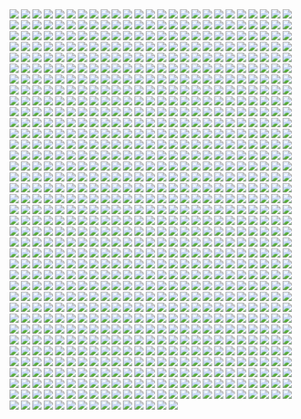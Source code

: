 <img src='./Picture-Directory/blake-henriksen-rashaction.jpg'>
<img src='./Picture-Directory/3ed4uVlQk7OuRbY1hWOHsrWGHVYujDGOOX00PhkAGhk.jpg'>
<img src='./Picture-Directory/battle_over_d_qar_by_agnidevi_dcxf7qe-pre.jpg'>
<img src='./Picture-Directory/59 - 4ESbWh4.jpg'>
<img src='./Picture-Directory/jason-roll-12189057-10206417245364591-5116209124765445727-n.jpg'>
<img src='./Picture-Directory/40 - WCSxRjx.jpg'>
<img src='./Picture-Directory/46 - GAhrYBi.jpg'>
<img src='./Picture-Directory/12 - dyFjAeV.jpg'>
<img src='./Picture-Directory/fiona-hsieh-chewie-cover-smaller.jpg'>
<img src='./Picture-Directory/darth_maul_by_neilmcclements-d66fma6.jpg'>
<img src='./Picture-Directory/ax2hrsmw22c31.jpg'>
<img src='./Picture-Directory/pablo-dominguez-thejob-1-wb.jpg'>
<img src='./Picture-Directory/pavel-goloviy-danji-alliance.jpg'>
<img src='./Picture-Directory/R3IEC36.jpg'>
<img src='./Picture-Directory/starwars_by_leinilyu.jpg'>
<img src='./Picture-Directory/5Z84DKN.jpg'>
<img src='./Picture-Directory/04 - DEPvTPZ.jpg'>
<img src='./Picture-Directory/dark_rey_by_takeda11-daw49p2.jpg'>
<img src='./Picture-Directory/vlINW4Z.jpg'>
<img src='./Picture-Directory/klaus-wittmann-vad2.jpg'>
<img src='./Picture-Directory/trust_by_ellaine_d9pms4c-pre.jpg'>
<img src='./Picture-Directory/si6b0mmtn4611.jpg'>
<img src='./Picture-Directory/DBvzBtd.jpg'>
<img src='./Picture-Directory/14 - MqGwl19.jpg'>
<img src='./Picture-Directory/18580972_168586533673392_5364136740766351360_n.jpg'>
<img src='./Picture-Directory/26 - rtQB4zT.jpg'>
<img src='./Picture-Directory/mark-brooks-vaderdown3cover.jpg'>
<img src='./Picture-Directory/49 - R6O6LNV.jpg'>
<img src='./Picture-Directory/paul-butcher-imperial-guard-rotj.jpg'>
<img src='./Picture-Directory/dimitrije-miljus-sithversion2v2v223v2v31v2-almost-done1-almost-aaaaand-just-a-little-more-done1.jpg'>
<img src='./Picture-Directory/2m9lwkedb5j21.jpg'>
<img src='./Picture-Directory/65 - QDhAsQq.jpg'>
<img src='./Picture-Directory/k_2so_by_axel13_gallery-darkvi5.jpg'>
<img src='./Picture-Directory/README.jpg'>
<img src='./Picture-Directory/darren-tan-the-sith-the-chiss-da.jpg'>
<img src='./Picture-Directory/bruno-wall-endor2.jpg'>
<img src='./Picture-Directory/13 - XqmV1MJ.jpg'>
<img src='./Picture-Directory/NFyAsx6.jpg'>
<img src='./Picture-Directory/gvqjtcV.jpg'>
<img src='./Picture-Directory/71 - kSwUqMu.jpg'>
<img src='./Picture-Directory/12na22u3n59y.jpg'>
<img src='./Picture-Directory/csF5E0R.jpg'>
<img src='./Picture-Directory/Wpi1OfW.png'>
<img src='./Picture-Directory/41 - MpGk6wz.jpg'>
<img src='./Picture-Directory/clinton-felker-msff-giveaway-dj-c-felker-24x14-copy.jpg'>
<img src='./Picture-Directory/oliver-wetter-1920x1200px-watermarked-web-abandoned-millenium-falcon-at-sierra-nevada.jpg'>
<img src='./Picture-Directory/k2rxqdmap3sx.jpg'>
<img src='./Picture-Directory/caanan-white-revan-piece.jpg'>
<img src='./Picture-Directory/tumblr_o0e99rkVKC1rbpsu3o1_1280.jpg'>
<img src='./Picture-Directory/17932001_135854803619403_5457363421152411648_n.jpg'>
<img src='./Picture-Directory/xuxvlqhfhk711.jpg'>
<img src='./Picture-Directory/56 - 1WjgBCo.jpg'>
<img src='./Picture-Directory/tusken_raider_by_alexart911_d9bn0k1-pre.jpg'>
<img src='./Picture-Directory/azure_flight_closing_in__by_shoguneagle-dce4iq3.jpg'>
<img src='./Picture-Directory/star_wars_pulp__pt_5__princess_and_the_scoundrel_by_tbone310-d68jbay.jpg'>
<img src='./Picture-Directory/73 - I36rrfr.jpg'>
<img src='./Picture-Directory/nlobhebe0z7y.jpg'>
<img src='./Picture-Directory/training_day_by_ornicar.jpg'>
<img src='./Picture-Directory/ixn9b7sk1z7y.jpg'>
<img src='./Picture-Directory/40 - 3SqwU9H.jpg'>
<img src='./Picture-Directory/1 - The Phantom Menace.jpg'>
<img src='./Picture-Directory/bounty_hunters___boba_fett_by_jacobtwitchellart-db25b59.jpg'>
<img src='./Picture-Directory/dia_noga_by_devburmak-d6sgmnf.jpg'>
<img src='./Picture-Directory/james-bousema-chrome-trooper.jpg'>
<img src='./Picture-Directory/63 - EVm47Hz.jpg'>
<img src='./Picture-Directory/ie1vyjluh3w11.jpg'>
<img src='./Picture-Directory/ft5gio7bxcd21.jpg'>
<img src='./Picture-Directory/17 - 1iTMzyJ.jpg'>
<img src='./Picture-Directory/alvaro-c-escudero-05.jpg'>
<img src='./Picture-Directory/-rey-s.jpg'>
<img src='./Picture-Directory/darth_maul__ravager__by_soulstryder210-d9tgsk5.jpg'>
<img src='./Picture-Directory/tumblr_oiv5c6i6nl1rc1618o1_500.png'>
<img src='./Picture-Directory/8hzijest1p231.png'>
<img src='./Picture-Directory/eddie-del-rio-hoth-final-03-a.jpg'>
<img src='./Picture-Directory/28 - 9i2xpUo.jpg'>
<img src='./Picture-Directory/james-hayball-galaalbumport.jpg'>
<img src='./Picture-Directory/zaojidk0649y.png'>
<img src='./Picture-Directory/46 - Zimt2pf.jpg'>
<img src='./Picture-Directory/xCB47F0.jpg'>
<img src='./Picture-Directory/dcv6oow-83ac2ea1-7668-4167-8538-3a3fd5fcd3a5.jpg'>
<img src='./Picture-Directory/T6UAZBV-P1RzTwMGaDmDpknlOtZaSPcoGHcpHoRMM3Q.jpg'>
<img src='./Picture-Directory/JediStarfighterPrint.jpg'>
<img src='./Picture-Directory/21 - iMxtvf3.jpg'>
<img src='./Picture-Directory/robin-har-jyn.jpg'>
<img src='./Picture-Directory/star_wars___the_pursuit_by_graphix17-d9w1jqm.png'>
<img src='./Picture-Directory/chfnl11t8k531.jpg'>
<img src='./Picture-Directory/kt7mbl6md5j21.jpg'>
<img src='./Picture-Directory/guillem-h-pongiluppi-guillemhp-darth-maul-rebels.jpg'>
<img src='./Picture-Directory/joshua-viers-theempirebargains-fixed-small.jpg'>
<img src='./Picture-Directory/0hfevpoyl8n21.jpg'>
<img src='./Picture-Directory/aaron-mcbride-13718757-10210038490184974-7859078526110970151-n.jpg'>
<img src='./Picture-Directory/JCn1P556eWVIfTK_tkzS2eJx5EpvhL2zJaaxKPD25XE.jpg'>
<img src='./Picture-Directory/maul_clone_wars_by_rinacane-dc7730g.jpg'>
<img src='./Picture-Directory/YcGUGEM.jpg'>
<img src='./Picture-Directory/saby-menyhei-drtulp-final-8bit-v001.jpg'>
<img src='./Picture-Directory/35 - qb6jXXm.jpg'>
<img src='./Picture-Directory/66 - 1HknqmB.jpg'>
<img src='./Picture-Directory/guillem-h-pongiluppi-guillemhp-theride-6.jpg'>
<img src='./Picture-Directory/35 - jrLalQL.jpg'>
<img src='./Picture-Directory/72 - XgLHPfg.jpg'>
<img src='./Picture-Directory/OKTbETv.jpg'>
<img src='./Picture-Directory/eabgfn04y9nz.jpg'>
<img src='./Picture-Directory/rostyslav-zagornov-tuscanraider.jpg'>
<img src='./Picture-Directory/XwYNtTb.jpg'>
<img src='./Picture-Directory/32 - 84y8hda.jpg'>
<img src='./Picture-Directory/rita-ramirez-pulido-rey-y-bb8-260.jpg'>
<img src='./Picture-Directory/juan-de-la-cruz-dark-rey-4.jpg'>
<img src='./Picture-Directory/pm2Lozd.jpg'>
<img src='./Picture-Directory/esteban-barrientos-ahsoka.jpg'>
<img src='./Picture-Directory/23 - U4U1AbT.jpg'>
<img src='./Picture-Directory/piper-thibodeau-dp1106-s.jpg'>
<img src='./Picture-Directory/claire-hummel-mos-eisley-morning-by-shoomlah-d9k61gm.jpg'>
<img src='./Picture-Directory/55 - bWozweg.jpg'>
<img src='./Picture-Directory/51 - jZyHKRg.jpg'>
<img src='./Picture-Directory/ahsoka_tano_by_borjapindado_ddhjrfp-pre.jpg'>
<img src='./Picture-Directory/black_squadron___star_wars_by_madboni-d9hszjk.jpg'>
<img src='./Picture-Directory/sabine_wren___darksaber_by_darthtemoc-db5lf7j.jpg'>
<img src='./Picture-Directory/arrfp8gk18d31.jpg'>
<img src='./Picture-Directory/brian-matyas-imperial-hangar.jpg'>
<img src='./Picture-Directory/johann-goutard-surfingtroopers.jpg'>
<img src='./Picture-Directory/petri-rahkola-wookie.jpg'>
<img src='./Picture-Directory/32 - XUTBivf.jpg'>
<img src='./Picture-Directory/onder-kilavuz-at-sts.jpg'>
<img src='./Picture-Directory/the_force_awakens_by_cylonka-d9lfomf.jpg'>
<img src='./Picture-Directory/simon-liechti-boba-fett-01-small.jpg'>
<img src='./Picture-Directory/18011718_206436746518752_2333567504145711104_n.jpg'>
<img src='./Picture-Directory/18 - 7HVSQuN.jpg'>
<img src='./Picture-Directory/aurelien-baarsch-hansolo-medium-by-odi-zan-aurelienbaarsch.jpg'>
<img src='./Picture-Directory/afGiCjX.jpg'>
<img src='./Picture-Directory/george-damiani-cam-plano-geral-full.jpg'>
<img src='./Picture-Directory/darren-tan-battle-of-kashyyyk-da.jpg'>
<img src='./Picture-Directory/alexey-mordovets-sketch-4.jpg'>
<img src='./Picture-Directory/e8568033427317.56aa8c6585175.png'>
<img src='./Picture-Directory/a4ycidooel611.jpg'>
<img src='./Picture-Directory/01clabzuocpx.jpg'>
<img src='./Picture-Directory/kh8zqpcc8sxy.jpg'>
<img src='./Picture-Directory/jarreau-wimberly-swc30-13815-forcefocus-jarreauwimberly-revis.jpg'>
<img src='./Picture-Directory/justine-cruz-boba-final-small.jpg'>
<img src='./Picture-Directory/brian-fajardo-1-portrait-of-bossk-finalv2b-kratos.jpg'>
<img src='./Picture-Directory/tizianobaracchi_i_am_a_jedi_1200_by_thaldir-da3u7pc.jpg'>
<img src='./Picture-Directory/10 - rN3KVr7.jpg'>
<img src='./Picture-Directory/2z1vq1ieigly.jpg'>
<img src='./Picture-Directory/darth_vader___speeder_bike_attack_by_rhymesyndicate-d4jcxe7.jpg'>
<img src='./Picture-Directory/13640755_10153675750452452_3879939042306576891_o.jpg'>
<img src='./Picture-Directory/phelan-a-davion-against-all-odds-by-nathanelhanan-db862fj.jpg'>
<img src='./Picture-Directory/30 - TTGIcoM.jpg'>
<img src='./Picture-Directory/14 - VyZJPE8.jpg'>
<img src='./Picture-Directory/07 - NRJgAIo.jpg'>
<img src='./Picture-Directory/marek-madej-crash-final.jpg'>
<img src='./Picture-Directory/jedi_and_jedi_lite_by_hollyoakhill-d9qpafb.jpg'>
<img src='./Picture-Directory/michael-nozinich-untitled-artwork-2.jpg'>
<img src='./Picture-Directory/9ieqqr4teg6z.jpg'>
<img src='./Picture-Directory/ig2nazyt4ity.jpg'>
<img src='./Picture-Directory/luIaRDm.jpg'>
<img src='./Picture-Directory/tumblr_on7ckl0lcw1tqp6oco1_1280.jpg'>
<img src='./Picture-Directory/06 - MmGBqVM.png'>
<img src='./Picture-Directory/jeremy-chong-forestfight-6-logo-show.jpg'>
<img src='./Picture-Directory/darren-tan-ahsoka-da.jpg'>
<img src='./Picture-Directory/56 - JLBsdbi.jpg'>
<img src='./Picture-Directory/uIv99UK.jpg'>
<img src='./Picture-Directory/13 - 00ETUwD.jpg'>
<img src='./Picture-Directory/raph-lomotan-maul-recovered.jpg'>
<img src='./Picture-Directory/30 - Xui6IK9.jpg'>
<img src='./Picture-Directory/11 - LkLgpha.jpg'>
<img src='./Picture-Directory/1VswHjg.jpg'>
<img src='./Picture-Directory/max-hugo-star-wars-fanart-lost-duel-1-final.jpg'>
<img src='./Picture-Directory/mellanie-chafe-ashoka.jpg'>
<img src='./Picture-Directory/08 - MRSwNfi.jpg'>
<img src='./Picture-Directory/49 - 4XhD2kv.jpg'>
<img src='./Picture-Directory/62 - p2p8vkW.jpg'>
<img src='./Picture-Directory/39 - ile8r3h.jpg'>
<img src='./Picture-Directory/33 - kzqyxJK.jpg'>
<img src='./Picture-Directory/j-c-park-sw01.jpg'>
<img src='./Picture-Directory/christian-piccolo-solo-final-post-notext.jpg'>
<img src='./Picture-Directory/57 - 86LzSgt.jpg'>
<img src='./Picture-Directory/mju2p33fe1831.jpg'>
<img src='./Picture-Directory/gonzalo-flores-kor.jpg'>
<img src='./Picture-Directory/34 - 1xe1da8.jpg'>
<img src='./Picture-Directory/juqdq00v4ohz.jpg'>
<img src='./Picture-Directory/6okvuqw.jpg'>
<img src='./Picture-Directory/alena-karavaeva-.jpg'>
<img src='./Picture-Directory/william-nunez-rey-episode7.jpg'>
<img src='./Picture-Directory/darren-tan-swd-ahsoka-da.jpg'>
<img src='./Picture-Directory/HF4JYbI.jpg'>
<img src='./Picture-Directory/uos55n1.jpg'>
<img src='./Picture-Directory/07 - FYvOt6J.jpg'>
<img src='./Picture-Directory/91DJx86.jpg'>
<img src='./Picture-Directory/67 - fatjdtc.jpg'>
<img src='./Picture-Directory/36 - wIoxxL7.jpg'>
<img src='./Picture-Directory/44 - fhzHbf0.jpg'>
<img src='./Picture-Directory/valentin-malygin-tiefighter.jpg'>
<img src='./Picture-Directory/hsmp0reibfmy.jpg'>
<img src='./Picture-Directory/trfBC7u.png'>
<img src='./Picture-Directory/mjhbrXu.jpg'>
<img src='./Picture-Directory/643eac146607b36759b1fa01065c0893-d7k7xad.jpg'>
<img src='./Picture-Directory/5ZwPh1g.jpg'>
<img src='./Picture-Directory/30d36b58ccb727ad480134d38872925c-dce677l.jpg'>
<img src='./Picture-Directory/WLbLlvm.jpg'>
<img src='./Picture-Directory/michael-matsumoto-awakened-set-final-watermark-02.jpg'>
<img src='./Picture-Directory/shane-molina-tank-trooper-final.jpg'>
<img src='./Picture-Directory/19 - OIftxOQ.jpg'>
<img src='./Picture-Directory/a40af1bbdb666e2691570bcef1451029.jpg'>
<img src='./Picture-Directory/tumblr_of60nzQm3g1tle5axo1_540.jpg'>
<img src='./Picture-Directory/star_wars___rogue_one___vader_final_scene_fanart_by_viniciusdesouza-dbu9uwb.png'>
<img src='./Picture-Directory/18 - 1PbaG5n.jpg'>
<img src='./Picture-Directory/27 - IOUqD50.jpg'>
<img src='./Picture-Directory/fan-gao-11046-1-21d3842216ec749f60c9f77153b65089-fgao1.jpg'>
<img src='./Picture-Directory/pavel-goloviy-war-machine.jpg'>
<img src='./Picture-Directory/star_wars_by_eviepavlidi-dalau6k.jpg'>
<img src='./Picture-Directory/fabiano-godoi-dart-vader-proj-jedi.jpg'>
<img src='./Picture-Directory/15 - qeOec8I.jpg'>
<img src='./Picture-Directory/garret-aj-kyber-canyon.jpg'>
<img src='./Picture-Directory/clone_wars_by_papayoufr-d49mq85.jpg'>
<img src='./Picture-Directory/tumblr_oiwm10NGrj1udnhq9o1_1280.jpg'>
<img src='./Picture-Directory/conor-burke-conorburke-sithlady.jpg'>
<img src='./Picture-Directory/60 - fg6gTbM.jpg'>
<img src='./Picture-Directory/47 - gv8Rahg.jpg'>
<img src='./Picture-Directory/tumblr_o6fhhzpEuR1s8vxpyo1_1280.jpg'>
<img src='./Picture-Directory/26 - v3cZNQf.jpg'>
<img src='./Picture-Directory/eddy-gonzalez-davila-battle-over-coruscant.jpg'>
<img src='./Picture-Directory/k788gbc41k9y.jpg'>
<img src='./Picture-Directory/90i6y916sjbz.jpg'>
<img src='./Picture-Directory/fan-gao-11046-2-fe4c496730ba9efe08a8137bbbbcd49c-fgao1.jpg'>
<img src='./Picture-Directory/-darth-vader.jpg'>
<img src='./Picture-Directory/cristi-balanescu-cristib-ravnaraan.jpg'>
<img src='./Picture-Directory/04 - vKIn6Y3.jpg'>
<img src='./Picture-Directory/57 - i7ij3KF.jpg'>
<img src='./Picture-Directory/christian-waggoner-greedo-eq-gs2-nosig.jpg'>
<img src='./Picture-Directory/tie_ex_d_pursuing_x_wing_by_dan1637iel-dbrte5y.png'>
<img src='./Picture-Directory/jaromir-hrivnac-20150920-b-fett-02ii.jpg'>
<img src='./Picture-Directory/2HA5i9f.jpg'>
<img src='./Picture-Directory/yoNYQHkXOITDXRepEpW_r-Q2fr8UtNemTdexbYDb-NY.jpg'>
<img src='./Picture-Directory/ZvJtfPM5bToZeQb0lKHhKeHhxjdFwR5vWYXQ7uJ5TlM.jpg'>
<img src='./Picture-Directory/35 - Gb5ZYA2.jpg'>
<img src='./Picture-Directory/74 - pfNBa6m.jpg'>
<img src='./Picture-Directory/afonso-reis-2.jpg'>
<img src='./Picture-Directory/34 - uzQaKy4.jpg'>
<img src='./Picture-Directory/ehda2mU.jpg'>
<img src='./Picture-Directory/fPB5lkc.jpg'>
<img src='./Picture-Directory/xia-taptara-luke-rey-last-jedi-insta.jpg'>
<img src='./Picture-Directory/05 - n0Xm4lg.jpg'>
<img src='./Picture-Directory/vtmb1aF.jpg'>
<img src='./Picture-Directory/75 - Sn0hJWR.jpg'>
<img src='./Picture-Directory/d1xmm6v-7ba0e7d4-bb9d-4434-b35f-5d87be89f303.jpg'>
<img src='./Picture-Directory/29 - UVdF8nt.jpg'>
<img src='./Picture-Directory/kenn-yap-74-03-s.jpg'>
<img src='./Picture-Directory/a022wjyunbhy.jpg'>
<img src='./Picture-Directory/benjamin-carre-ob1bhd.jpg'>
<img src='./Picture-Directory/rlaeq8a2f6ay.jpg'>
<img src='./Picture-Directory/skywalkers_by_tuliipiie-dabrxwp.jpg'>
<img src='./Picture-Directory/51 - 1Jv8JNV.jpg'>
<img src='./Picture-Directory/08 - FmlM7Fj.jpg'>
<img src='./Picture-Directory/jrjurf1pv02y.jpg'>
<img src='./Picture-Directory/70 - MfaHUiO.jpg'>
<img src='./Picture-Directory/purge__by_robbiemcsweeney-d9kjq5i.jpg'>
<img src='./Picture-Directory/70e43775e50767efe220b50bbe5de195-d3jmfsu.jpg'>
<img src='./Picture-Directory/lixin-yin-b.jpg'>
<img src='./Picture-Directory/grftr6tpwg811.jpg'>
<img src='./Picture-Directory/ross-tran-rey-web-final.jpg'>
<img src='./Picture-Directory/ItmVuT6.jpg'>
<img src='./Picture-Directory/h5ii2pzlmri31.jpg'>
<img src='./Picture-Directory/02 - rHm6wWD.jpg'>
<img src='./Picture-Directory/evan-liu-sw-fans-art.jpg'>
<img src='./Picture-Directory/39 - Wy8sX8L.jpg'>
<img src='./Picture-Directory/34 - hMNFdik.jpg'>
<img src='./Picture-Directory/05 - dbQGQ0L.jpg'>
<img src='./Picture-Directory/d5gxmzh-827b98b2-1798-421e-b463-f03081f92911.jpg'>
<img src='./Picture-Directory/T0Jl1dN.jpg'>
<img src='./Picture-Directory/3 - Revenge of the Sith.jpg'>
<img src='./Picture-Directory/zhshm722p0d01.jpg'>
<img src='./Picture-Directory/tumblr_n2qjzvJmQi1qer2oto1_1280.jpg'>
<img src='./Picture-Directory/rey___ep_viii_concept_by_hidrico-d9w14zu.jpg'>
<img src='./Picture-Directory/petri-rahkola-bobafette4.jpg'>
<img src='./Picture-Directory/56 - XGDPZCa.jpg'>
<img src='./Picture-Directory/jonathan-gragg-image.jpg'>
<img src='./Picture-Directory/cW3qzE84g28ccA59bUI1dys1NonsjuJpea8NaorCNr8.png'>
<img src='./Picture-Directory/sq8m6GH.jpg'>
<img src='./Picture-Directory/18 - P7ULTkU.jpg'>
<img src='./Picture-Directory/v4qe00qyx4p31.jpg'>
<img src='./Picture-Directory/mwo4aoq.jpg'>
<img src='./Picture-Directory/16 - e8I351w.jpg'>
<img src='./Picture-Directory/58 - ICVMVrl.jpg'>
<img src='./Picture-Directory/r0ihzz1f9cq11.jpg'>
<img src='./Picture-Directory/stephen-mabee-ilm-tuantuan-roundup-02.jpg'>
<img src='./Picture-Directory/darth_plagueis_by_mitchgrave-d9ovu79.jpg'>
<img src='./Picture-Directory/63 - sg09hzg.jpg'>
<img src='./Picture-Directory/purge_by_aeonsend-d4r706w.jpg'>
<img src='./Picture-Directory/darth_vader_by_nezart-das6bma.jpg'>
<img src='./Picture-Directory/0hbt0r3dq9px.png'>
<img src='./Picture-Directory/5 - The Empire Strikes Back.jpg'>
<img src='./Picture-Directory/martyna-maksimiuk-04-scena-1-r2-d2-pedzi-z-kwiatami.jpg'>
<img src='./Picture-Directory/tumblr_nfe9iwuDBq1rvs9h9o1_1280.jpg'>
<img src='./Picture-Directory/kylo_ren_by_blazbaros-da7685k.png'>
<img src='./Picture-Directory/5LhZsR1bstvlfDpAGJOtS_VyrzV8dr6UuTWNENCJ1sQ.jpg'>
<img src='./Picture-Directory/dbq1gqk-37dbd4b9-bfaa-42db-9448-992b81745027.jpg'>
<img src='./Picture-Directory/ahsoka_tano_by_livioramondelli-d9zj7la.jpg'>
<img src='./Picture-Directory/22 - uv2TuK0.jpg'>
<img src='./Picture-Directory/dylan-kowalski-starwarsbattle1080web.jpg'>
<img src='./Picture-Directory/99_by_dzikawa-d9ko812.jpg'>
<img src='./Picture-Directory/gpKPz7v.jpg'>
<img src='./Picture-Directory/rodrigo-galdino-1.jpg'>
<img src='./Picture-Directory/50 - Ve3WYUj.jpg'>
<img src='./Picture-Directory/dXTuF30.jpg'>
<img src='./Picture-Directory/han_solo_by_giddygriffin-d8heojx.jpg'>
<img src='./Picture-Directory/renderfin2_by_adamkop-dale7sr.jpg'>
<img src='./Picture-Directory/andy-fransen-sw-sd-j.jpg'>
<img src='./Picture-Directory/60lReVoEwWS2bNl5aba4cOwjutRXLlWABD32DIEvb6c.jpg'>
<img src='./Picture-Directory/48 - eOVQrAn.jpg'>
<img src='./Picture-Directory/abigail-diaz-princess-leia-serafleur.jpg'>
<img src='./Picture-Directory/tumblr_ooz2gxPUj31qkya43o1_1280.jpg'>
<img src='./Picture-Directory/f1059ivkhs6y.jpg'>
<img src='./Picture-Directory/fares-maese-swx01-1318-obsidian-squadron-pilot-464-jorgemaese.jpg'>
<img src='./Picture-Directory/22 - LGIdNZq.jpg'>
<img src='./Picture-Directory/16 - OoTEqcB.jpg'>
<img src='./Picture-Directory/CraP2lB.jpg'>
<img src='./Picture-Directory/darren-tan-chirrut-baze-da.jpg'>
<img src='./Picture-Directory/rey_by_livioramondelli-da7ajtp.jpg'>
<img src='./Picture-Directory/tumblr_ooiw82vNSQ1sqp37vo2_1280.jpg'>
<img src='./Picture-Directory/43 - hQpcaFU.jpg'>
<img src='./Picture-Directory/2zw4g6fjnx231.jpg'>
<img src='./Picture-Directory/5oRBfzn.jpg'>
<img src='./Picture-Directory/you_don_t_see__because_you_dont_t_want_to_by_milisk_dbj8mqp-pre.jpg'>
<img src='./Picture-Directory/JuOpsei.jpg'>
<img src='./Picture-Directory/59 - idPWYku.jpg'>
<img src='./Picture-Directory/scram__by_slim_charles-dbf6da1.jpg'>
<img src='./Picture-Directory/7p9igMc.jpg'>
<img src='./Picture-Directory/13 - NuM1CVA.jpg'>
<img src='./Picture-Directory/tumblr_nkib9zQIAG1u4lxsro1_1280.jpg'>
<img src='./Picture-Directory/2w9li2af0q5y.jpg'>
<img src='./Picture-Directory/jedi_in_a_snowstorm_by_chasingartwork_d84dvx9-fullview.jpg'>
<img src='./Picture-Directory/jamrozgary-boba-fett-tribute-1-6e19a7a8-jkx1.jpg'>
<img src='./Picture-Directory/JvpRokk.jpg'>
<img src='./Picture-Directory/7dbel3n2yq331.jpg'>
<img src='./Picture-Directory/cecilia-g-f-darthrevan.jpg'>
<img src='./Picture-Directory/sj73yqea63j21.jpg'>
<img src='./Picture-Directory/alwyn-talbot-unfinished-busines.jpg'>
<img src='./Picture-Directory/dc2u7yg-b690ce1d-f8e8-411e-aaa7-16e10b7e41d7.jpg'>
<img src='./Picture-Directory/mauro-sorghienti-a12.jpg'>
<img src='./Picture-Directory/dylan-kowalski-vadorredemptionfinal.jpg'>
<img src='./Picture-Directory/30 - HmpoIgw.jpg'>
<img src='./Picture-Directory/star_wars_tribute__darth_maul___by_drmanhattan_va-d9kfiza.jpg'>
<img src='./Picture-Directory/40 - oPEgWCc.jpg'>
<img src='./Picture-Directory/lucas-leger-dv.jpg'>
<img src='./Picture-Directory/66 - TIE Fighter.jpg'>
<img src='./Picture-Directory/yoda_by_johnathanchong_d9kjqb9-fullview.jpg'>
<img src='./Picture-Directory/separatist_council_by_totemos-daxbpbk.jpg'>
<img src='./Picture-Directory/star_wars_samurai_by_kendallhaleart-da1e8da.jpg'>
<img src='./Picture-Directory/4ww1vhiop6d31.jpg'>
<img src='./Picture-Directory/10 - 6fKpkXB.jpg'>
<img src='./Picture-Directory/15 - UTcsNQO.jpg'>
<img src='./Picture-Directory/07 - UtEQQdy.jpg'>
<img src='./Picture-Directory/dmitriy-bessonov-sw-frame-02-fin.jpg'>
<img src='./Picture-Directory/ancient_order_by_adamburn-d9ku80b.jpg'>
<img src='./Picture-Directory/03 - glS1UUq.jpg'>
<img src='./Picture-Directory/alan-quiroz-starwars.jpg'>
<img src='./Picture-Directory/20c1a443003565.57e02675801a7.jpg'>
<img src='./Picture-Directory/gop-gap-sketch198.jpg'>
<img src='./Picture-Directory/edouard-groult-imperial-troops-90.jpg'>
<img src='./Picture-Directory/f0eqdv80br8z.jpg'>
<img src='./Picture-Directory/cq4z5dpgr3n01.jpg'>
<img src='./Picture-Directory/41 - h6CUpb6.jpg'>
<img src='./Picture-Directory/43 - 7QSAagN.jpg'>
<img src='./Picture-Directory/the_inquisitor_by_darthtemoc-d81hefq.jpg'>
<img src='./Picture-Directory/raph-lomotan-revan1.jpg'>
<img src='./Picture-Directory/47 - 52qxIne.jpg'>
<img src='./Picture-Directory/21 - vqpeClQ.jpg'>
<img src='./Picture-Directory/joshua-bowles-the-moment-1.jpg'>
<img src='./Picture-Directory/37 - ptszR3D.jpg'>
<img src='./Picture-Directory/5rjcreepwi6y.jpg'>
<img src='./Picture-Directory/51 - LZI0bUC.jpg'>
<img src='./Picture-Directory/43 - EXqhKGT.jpg'>
<img src='./Picture-Directory/6ypi41nti9yx.jpg'>
<img src='./Picture-Directory/at_at_transport_by_1oshuart_daiifvc-fullview.jpg'>
<img src='./Picture-Directory/-image.jpg'>
<img src='./Picture-Directory/grim_encounter_by_bflynn22.jpg'>
<img src='./Picture-Directory/michal-kus-star-wars-tiefighter.jpg'>
<img src='./Picture-Directory/06 - y3x5ATp.png'>
<img src='./Picture-Directory/TkZTLHt.jpg'>
<img src='./Picture-Directory/jose-l-serrano-silva-leaving-tatooine.jpg'>
<img src='./Picture-Directory/rey_by_wojtekfus-da1dsh6.png'>
<img src='./Picture-Directory/darren-tan-swx2-chewie-darrentan-da.jpg'>
<img src='./Picture-Directory/oe7rmygwj3b31.jpg'>
<img src='./Picture-Directory/45 - 89q0xBW.jpg'>
<img src='./Picture-Directory/rey_by_nikitalaneev-da494jg.jpg'>
<img src='./Picture-Directory/ba5ccf137d371a98328ee68f23828223-dajnnjn.png'>
<img src='./Picture-Directory/david-dan-stormtroopers-landing3k.jpg'>
<img src='./Picture-Directory/pixel-jeff-captain-phasma.jpg'>
<img src='./Picture-Directory/kylo_ren_by_torynji-da1qg19.jpg'>
<img src='./Picture-Directory/luke_skywalker_by_r_valle_d9d7dlt-fullview.jpg'>
<img src='./Picture-Directory/22 - lzDIgxy.jpg'>
<img src='./Picture-Directory/darth_vader_by_neilmcclements-d5iueb2.jpg'>
<img src='./Picture-Directory/zd4s6jst3stx.jpg'>
<img src='./Picture-Directory/18722674_1528056883879693_4877810021812928512_n.jpg'>
<img src='./Picture-Directory/phill-berry-star-wars-hoth-battle.jpg'>
<img src='./Picture-Directory/dave-keenan-star-wars-rebel-spy.jpg'>
<img src='./Picture-Directory/33 - ukIboMx.jpg'>
<img src='./Picture-Directory/rJo3zWv.jpg'>
<img src='./Picture-Directory/vader_by_f1x_2-d8xkf8h.jpg'>
<img src='./Picture-Directory/luis-gomez-weyler-dooku-11062015.jpg'>
<img src='./Picture-Directory/42 - QrkEA6b.jpg'>
<img src='./Picture-Directory/stjWRNh.jpg'>
<img src='./Picture-Directory/joyceline-furniss-old-master-resized.jpg'>
<img src='./Picture-Directory/40 - 1jiayvm.jpg'>
<img src='./Picture-Directory/RzSQPS6.jpg'>
<img src='./Picture-Directory/32 - RsoqZar.jpg'>
<img src='./Picture-Directory/ilya-ozornin-jedi.jpg'>
<img src='./Picture-Directory/49 - XjLs9Ec.jpg'>
<img src='./Picture-Directory/20 - pRESzRv.jpg'>
<img src='./Picture-Directory/43 - 5PuwFuy.jpg'>
<img src='./Picture-Directory/8qdm4nxvlyyy.jpg'>
<img src='./Picture-Directory/power_of_the_darkside_by_andyfairhurst-db40y77.jpg'>
<img src='./Picture-Directory/__yoda_my_name_is___by_lehuss-da2ednq.jpg'>
<img src='./Picture-Directory/james-bousema-boba-fett-file.jpg'>
<img src='./Picture-Directory/04 - gNLvKfg.jpg'>
<img src='./Picture-Directory/19 - UhlFYSE.jpg'>
<img src='./Picture-Directory/ekynwzixik211.jpg'>
<img src='./Picture-Directory/71 - YSEi38m.jpg'>
<img src='./Picture-Directory/f1cgytrnqdox.jpg'>
<img src='./Picture-Directory/f5kyqaidh6yx.jpg'>
<img src='./Picture-Directory/Hzh3kSW.jpg'>
<img src='./Picture-Directory/54yzxdg4ow7y.jpg'>
<img src='./Picture-Directory/anakin_skywalker_by_elforim-d5i9nhb.jpg'>
<img src='./Picture-Directory/joakim-ericsson-yodapicsmall.jpg'>
<img src='./Picture-Directory/sergey-vasnev-swrfinal.jpg'>
<img src='./Picture-Directory/24 - ut90LX5.jpg'>
<img src='./Picture-Directory/benjamin-carre-knight-errant-01-cover-hd2.jpg'>
<img src='./Picture-Directory/we_re_not_done_yet__by_jodeee-d9rp5v9.png'>
<img src='./Picture-Directory/0gmvru16v0jx.jpg'>
<img src='./Picture-Directory/18 - UvGUfOr.jpg'>
<img src='./Picture-Directory/dan-luvisi-restorationluvisifett.jpg'>
<img src='./Picture-Directory/19 - FdBvduy.jpg'>
<img src='./Picture-Directory/4icrqm2rvfo21.jpg'>
<img src='./Picture-Directory/matt-synowicz-tumblr-o0nipmlf9q1qfbur3o1-1280.jpg'>
<img src='./Picture-Directory/mariusz-gandzel-convertingships.jpg'>
<img src='./Picture-Directory/asher-ben-keyframe-2-uplox.jpg'>
<img src='./Picture-Directory/wbeaavged7jx.jpg'>
<img src='./Picture-Directory/53 - MOwYpDe.jpg'>
<img src='./Picture-Directory/star+wars+through+the+wreckage.jpg'>
<img src='./Picture-Directory/57 - t7gC1bh.jpg'>
<img src='./Picture-Directory/paolo-puggioni-star-wars-naturaltalent.jpg'>
<img src='./Picture-Directory/tumblr_o50tl0Kyww1sk51m7o1_1280.jpg'>
<img src='./Picture-Directory/2yexza6kvu021.jpg'>
<img src='./Picture-Directory/52 - 7baA4eW.jpg'>
<img src='./Picture-Directory/chris-sears-sw-darthrevan-statue-0004j2.jpg'>
<img src='./Picture-Directory/darth_revan_by_alex_malveda-d9i6ajb.jpg'>
<img src='./Picture-Directory/shane-molina-4k-stormtrooper-printoff.jpg'>
<img src='./Picture-Directory/renderfin_by_adamkop-dahncrp.jpg'>
<img src='./Picture-Directory/starwars___what_will_we_have_for_dinner_by_rogierb-d9yvloz.jpg'>
<img src='./Picture-Directory/69 - TScStjh.jpg'>
<img src='./Picture-Directory/swj6duan0nq21.jpg'>
<img src='./Picture-Directory/28 - 2IGKEnH.png'>
<img src='./Picture-Directory/maul_by_templado-dau6prv.jpg'>
<img src='./Picture-Directory/tumblr_o0k5basjZ91rc3ou3o1_1280.jpg'>
<img src='./Picture-Directory/vinicius-menezes-swf24-12310-impossibleodds-viniciusdesmenezes.jpg'>
<img src='./Picture-Directory/shane-molina-vader-bountyhunter-artstation.jpg'>
<img src='./Picture-Directory/13713986_291833067835978_1510976533_n.jpg'>
<img src='./Picture-Directory/03 - cWinFdO.jpg'>
<img src='./Picture-Directory/tumblr_oj7iegYbBH1ux4seso1_1280.png'>
<img src='./Picture-Directory/ksenia-zelentsova-web.jpg'>
<img src='./Picture-Directory/KVn9Pn1.jpg'>
<img src='./Picture-Directory/richard-anderson-tumblr-npfn0ux4is1rmuqvmo1-1280.jpg'>
<img src='./Picture-Directory/38 - oy3akqm.jpg'>
<img src='./Picture-Directory/LjJeHqE.jpg'>
<img src='./Picture-Directory/guarding_the_wing__star_wars_by_madboni-d7vq83n.jpg'>
<img src='./Picture-Directory/4eglsg4qs68y.jpg'>
<img src='./Picture-Directory/eric-persson-enviro-scouts.jpg'>
<img src='./Picture-Directory/kuat_systems_engineering_eta_4_interceptor_by_shoguneagle-db0syut.jpg'>
<img src='./Picture-Directory/alvaro-calvo-escudero-swr-k0763-d1028-26172-raidingparty-alvarocalvoescudero-1400.jpg'>
<img src='./Picture-Directory/dmitriy-kuzin-ilm-art-done2560.jpg'>
<img src='./Picture-Directory/14454678_10155201579684692_689319540_n.jpg'>
<img src='./Picture-Directory/jljCj35.jpg'>
<img src='./Picture-Directory/gat5dxgkbu931.jpg'>
<img src='./Picture-Directory/tom-stracke-xwing-main-v2.jpg'>
<img src='./Picture-Directory/37 - hvHtMdL.jpg'>
<img src='./Picture-Directory/the_courage_of_stars_by_lauratolton-daemhf2.jpg'>
<img src='./Picture-Directory/renato-scicchitano-screen-final.jpg'>
<img src='./Picture-Directory/49 - h4kJlT2.jpg'>
<img src='./Picture-Directory/kylo_ren___is_the_light_side_stronger___by_deviantetienne-d9lnem1.jpg'>
<img src='./Picture-Directory/14 - k8kRTdE.jpg'>
<img src='./Picture-Directory/60 - 7BHZhlA.jpg'>
<img src='./Picture-Directory/ilm_art_department_challenge__the_job___stampede_by_mattrhodesart-dah3o58.jpg'>
<img src='./Picture-Directory/xp6zmydy6oqx.jpg'>
<img src='./Picture-Directory/the_silverfox_and_the_sexy_beast_by_blazbaros-damnczv.png'>
<img src='./Picture-Directory/joey-zhang-every-victory-has-its-price.jpg'>
<img src='./Picture-Directory/D5friaT.jpg'>
<img src='./Picture-Directory/ce29c37a2cf8f54c483e352c5996014f.jpg'>
<img src='./Picture-Directory/maul_wip_by_uncannyknack-d9xrjkz.jpg'>
<img src='./Picture-Directory/db5ecu5-113e1aca-3e81-4929-82f3-55fb45ea7dc9.jpg'>
<img src='./Picture-Directory/jrpqkaeqthkz.jpg'>
<img src='./Picture-Directory/saby-menyhei-uwing-clouds-final.jpg'>
<img src='./Picture-Directory/66 - ys8WAjI.jpg'>
<img src='./Picture-Directory/ronnie-jensen-cloudcity.jpg'>
<img src='./Picture-Directory/mz1HITu.jpg'>
<img src='./Picture-Directory/01 - MmbqRrT.jpg'>
<img src='./Picture-Directory/61 - mddYFHW.jpg'>
<img src='./Picture-Directory/chirrut_imwe_by_ijul_dah0bjt-pre.jpg'>
<img src='./Picture-Directory/captain_rex_by_robert_shane-d879q6l.jpg'>
<img src='./Picture-Directory/00001509.png'>
<img src='./Picture-Directory/bcln9sub7yvy.jpg'>
<img src='./Picture-Directory/d9dvqaq-4808f77f-642f-494b-9aac-1fe42fcc7b6c.jpg'>
<img src='./Picture-Directory/tie_o.jpg'>
<img src='./Picture-Directory/YQU6QXZnK0yvnsDSCd72j-4hMvoZrEUtM2fewoxz2RY.jpg'>
<img src='./Picture-Directory/7dt6xztg4pey.jpg'>
<img src='./Picture-Directory/emiliano-morciano-yodafinal1k.jpg'>
<img src='./Picture-Directory/17934418_1277830358982165_206223932754231296_n.jpg'>
<img src='./Picture-Directory/ronnie-jensen-30-years-after.jpg'>
<img src='./Picture-Directory/john-burns-img-5387.jpg'>
<img src='./Picture-Directory/7yepxb86zmg31.jpg'>
<img src='./Picture-Directory/peter-toufidis-xwings-scene-1-newlayout-woldxwings-v26a-bundled3-0011-v06a.jpg'>
<img src='./Picture-Directory/dd7o6jw3ixqy.jpg'>
<img src='./Picture-Directory/g52wnjfp60i31.jpg'>
<img src='./Picture-Directory/darth_revan_by_uncannyknack_d809qco-fullview.jpg'>
<img src='./Picture-Directory/darren-tan-swd-leiaorgana-da.jpg'>
<img src='./Picture-Directory/nihat-gokcen-anakin.jpg'>
<img src='./Picture-Directory/r6vJKzI.jpg'>
<img src='./Picture-Directory/PTZHdoq.jpg'>
<img src='./Picture-Directory/dtt131ixekk31.jpg'>
<img src='./Picture-Directory/ehi2xaxkbc911.jpg'>
<img src='./Picture-Directory/stephen-noble-hoth-skiv03v2.jpg'>
<img src='./Picture-Directory/storm-scout-ryan-barger.jpg'>
<img src='./Picture-Directory/johnathan-chong-yoda1.jpg'>
<img src='./Picture-Directory/tantive_iv_box_art_by_wraithdt_d7902ed-pre.jpg'>
<img src='./Picture-Directory/vn7a1x85wvo01.jpg'>
<img src='./Picture-Directory/36 - M4exYUR.jpg'>
<img src='./Picture-Directory/joel-erkkinen-ourladyofstars03web.jpg'>
<img src='./Picture-Directory/11 - IPvlegE.jpg'>
<img src='./Picture-Directory/24 - tcD9kwI.jpg'>
<img src='./Picture-Directory/01 - M6I1Q95.jpg'>
<img src='./Picture-Directory/65 - xwing.jpg'>
<img src='./Picture-Directory/master_yoda_by_servatillo-d4stq0a.jpg'>
<img src='./Picture-Directory/1wERLAj.jpg'>
<img src='./Picture-Directory/aleksandra-skiba-request3.jpg'>
<img src='./Picture-Directory/dejan-mijatovic-star-wars-ilm-challenge-02-step11.jpg'>
<img src='./Picture-Directory/dean-spencer-deanspencer-kylo-4col.jpg'>
<img src='./Picture-Directory/25 - tUQ4xPX.jpg'>
<img src='./Picture-Directory/0zyeewgg914z.jpg'>
<img src='./Picture-Directory/36 - JoDQ1Nb.jpg'>
<img src='./Picture-Directory/crystal-sully-revengebycrystalsully.jpg'>
<img src='./Picture-Directory/RogueLeaderPrint.jpg'>
<img src='./Picture-Directory/A4g_fo_j-z5kM9XSpYsjVFkMdLKlF9j5dso0qSwrURI.jpg'>
<img src='./Picture-Directory/mateusz-lenart-searching-for-luke-mateusz-lenart.jpg'>
<img src='./Picture-Directory/tjls2hfdwckz.jpg'>
<img src='./Picture-Directory/27 - V9frQxh.jpg'>
<img src='./Picture-Directory/christian-waggoner-2016-05-14-20-27-52.jpg'>
<img src='./Picture-Directory/StarWars Stitch.jpg'>
<img src='./Picture-Directory/star_wars___the_last_jedi_by_fredhild_daxampx-pre.jpg'>
<img src='./Picture-Directory/41 - DvUSbYd.jpg'>
<img src='./Picture-Directory/yagadc1t4qnx.jpg'>
<img src='./Picture-Directory/62 - XZh3SUC.jpg'>
<img src='./Picture-Directory/shun-endo-05.jpg'>
<img src='./Picture-Directory/carlos-nct-vader-tempts-leia-final.jpg'>
<img src='./Picture-Directory/12 - K7XIsri.jpg'>
<img src='./Picture-Directory/0fjqjwfe3kg21.jpg'>
<img src='./Picture-Directory/08 - C0EVsYp.jpg'>
<img src='./Picture-Directory/R7pfnBSkZayT488g6OWg0zs-RUbZQuFH8qJsPumMFhM.png'>
<img src='./Picture-Directory/13 - GdwwIo2.jpg'>
<img src='./Picture-Directory/64 - g0fiWNK.jpg'>
<img src='./Picture-Directory/jb-casacop-swl-k0700-d2058-25854-obi-wanslices-command-jbcasacop-post.jpg'>
<img src='./Picture-Directory/es00uj7jxud11.jpg'>
<img src='./Picture-Directory/37 - sx2602i.jpg'>
<img src='./Picture-Directory/eBrkcX5.jpg'>
<img src='./Picture-Directory/b9399f64013129.5ac437a676779.jpg'>
<img src='./Picture-Directory/tumblr_oknjzb544M1s23yjdo1_1280.png'>
<img src='./Picture-Directory/oleg-ulianytskyi-template-1920x1080-final-2.jpg'>
<img src='./Picture-Directory/48 - iO5U6gm.jpg'>
<img src='./Picture-Directory/53 - vlozy0c.jpg'>
<img src='./Picture-Directory/2Sr3gw5.jpg'>
<img src='./Picture-Directory/justine-cruz-darth-final-small.jpg'>
<img src='./Picture-Directory/48 - LApxo7k.jpg'>
<img src='./Picture-Directory/prince-mahlangu-assault-on-hoth-4.jpg'>
<img src='./Picture-Directory/benjamin-masi-bobafett-print9x12.jpg'>
<img src='./Picture-Directory/14459794_10155201579714692_1876223530_n.jpg'>
<img src='./Picture-Directory/taylor-germain-starwars-sith.jpg'>
<img src='./Picture-Directory/jerry-vanderstelt-she-s-still-got-it.jpg'>
<img src='./Picture-Directory/tumblr_oejbyiuB5X1tky0mao1_1280.png'>
<img src='./Picture-Directory/67 - fcR9rxY.jpg'>
<img src='./Picture-Directory/18299007_1410178172408303_7664992713128804352_n.jpg'>
<img src='./Picture-Directory/60 - zMNNDV3.jpg'>
<img src='./Picture-Directory/16 - wx6hNBR.jpg'>
<img src='./Picture-Directory/shane-molina-scouttrooper.jpg'>
<img src='./Picture-Directory/rodrigo-galdino-beduins.jpg'>
<img src='./Picture-Directory/3lWd6Xt.jpg'>
<img src='./Picture-Directory/ruiz-burgos-the-game-star-wars-final-by-ruizburgos-d99ol4y.jpg'>
<img src='./Picture-Directory/dbphle9-2ed1d447-3707-4eed-91f7-ee02b6f84d13.png'>
<img src='./Picture-Directory/20 - v4n7jeB.jpg'>
<img src='./Picture-Directory/nikita-pilyukshin-aerial-behance.jpg'>
<img src='./Picture-Directory/25 - pH9Q41q.jpg'>
<img src='./Picture-Directory/39 - JDJMMM2.jpg'>
<img src='./Picture-Directory/h8qbeosi1s7y.jpg'>
<img src='./Picture-Directory/th5xqumklhry.jpg'>
<img src='./Picture-Directory/warrior_by_oldrepublicart-da6hspl.jpg'>
<img src='./Picture-Directory/corrosion_iii_by_kittrose_ddg8zaw-pre.jpg'>
<img src='./Picture-Directory/um8lt9lpvfay.jpg'>
<img src='./Picture-Directory/unstoppable_by_ellaine_d9zm4rz-pre.jpg'>
<img src='./Picture-Directory/marc-simonetti-capa-star-wars-web.jpg'>
<img src='./Picture-Directory/64 - 8qSqbWJ.jpg'>
<img src='./Picture-Directory/X0DFbDH.jpg'>
<img src='./Picture-Directory/27 - p2oiSom.jpg'>
<img src='./Picture-Directory/04 - m2syxyy.jpg'>
<img src='./Picture-Directory/daniel-de-almeida-e-silva-thelegendofanakinskywalke.jpg'>
<img src='./Picture-Directory/Star-Wars-Battlefront-Twilight-Company-Wallpaper-1366x768.jpg'>
<img src='./Picture-Directory/08 - YR1TeT4.jpg'>
<img src='./Picture-Directory/31 - F7LzS1K.jpg'>
<img src='./Picture-Directory/hakuna001_by_pixelkitties-d9z01iz.png'>
<img src='./Picture-Directory/niGLiYn.jpg'>
<img src='./Picture-Directory/96w90462qvqx.jpg'>
<img src='./Picture-Directory/raiders_by_wildweasel339-daf0shn.jpg'>
<img src='./Picture-Directory/12 - iUGFHJr.jpg'>
<img src='./Picture-Directory/daniel-oxford-sw-sketch-01.jpg'>
<img src='./Picture-Directory/42 - s7VVQdI.jpg'>
<img src='./Picture-Directory/dclyadd-16e573d7-7167-4b97-bc18-9e1b76ae1d9f.jpg'>
<img src='./Picture-Directory/hiddenoutpost_joelhustak_by_joelhustak-d9giply.jpg'>
<img src='./Picture-Directory/darthmaul_web_by_qissus-da27ds6.jpg'>
<img src='./Picture-Directory/qbchzip663r21.jpg'>
<img src='./Picture-Directory/aaron-mcbride-12185030-10208004298011441-1347009825795762880-o.jpg'>
<img src='./Picture-Directory/ql4q61zyale01.jpg'>
<img src='./Picture-Directory/ilm_art_department_challenge__the_job___twelve__by_mattrhodesart-dah3ova.jpg'>
<img src='./Picture-Directory/maksim-strelkov-princess-leia-by-kevin-mccoy-4.jpg'>
<img src='./Picture-Directory/lonely_luke_by_jfivemedia-da3o7wz.jpg'>
<img src='./Picture-Directory/38 - KeT5KrI.jpg'>
<img src='./Picture-Directory/52 - 4P53bug.jpg'>
<img src='./Picture-Directory/29 - qPvfQ3a.jpg'>
<img src='./Picture-Directory/2djzlgqknujy.jpg'>
<img src='./Picture-Directory/18443130_1893340190924619_690770142950326272_n.jpg'>
<img src='./Picture-Directory/victory_ii_class_star_destroyer_by_madboni-d8mch7u.jpg'>
<img src='./Picture-Directory/02 - CQG5FKx.jpg'>
<img src='./Picture-Directory/o8nv27o89nsy.jpg'>
<img src='./Picture-Directory/star_wars__rogue_one_by_kpetchock-dayy4wa.jpg'>
<img src='./Picture-Directory/51 - RzUPrzg.jpg'>
<img src='./Picture-Directory/71cur6z9x92z.jpg'>
<img src='./Picture-Directory/sw_fan_art_by_danai_k-d66g7p4.jpg'>
<img src='./Picture-Directory/28 - EzmJdkK.jpg'>
<img src='./Picture-Directory/FVXZPoX.jpg'>
<img src='./Picture-Directory/tom-isaksen-risemyfriend-by-tomisaksen-01.jpg'>
<img src='./Picture-Directory/dyasfdvdgwwx.jpg'>
<img src='./Picture-Directory/mjmkjc2ttshz.jpg'>
<img src='./Picture-Directory/final_installation_prv_da_by_julian_faylona-dag3rrj.jpg'>
<img src='./Picture-Directory/39 - EeSHQTE.jpg'>
<img src='./Picture-Directory/1zvr9jjqgawx.jpg'>
<img src='./Picture-Directory/4 - A New Hope.jpg'>
<img src='./Picture-Directory/47 - 6HNlRpV.jpg'>
<img src='./Picture-Directory/benjamin-carre-knight-errant-02-cover-hd.jpg'>
<img src='./Picture-Directory/6 - Return of the Jedi.jpg'>
<img src='./Picture-Directory/1seHTdr.jpg'>
<img src='./Picture-Directory/cristi-balanescu-cristib-nexusofpower.jpg'>
<img src='./Picture-Directory/dani-naimare-dani-naimare-stwfa-danielcatalina.jpg'>
<img src='./Picture-Directory/4yYOjdu.jpg'>
<img src='./Picture-Directory/20 - SQ60M8u.jpg'>
<img src='./Picture-Directory/G6HfU0N.jpg'>
<img src='./Picture-Directory/54 - pcMYz0L.jpg'>
<img src='./Picture-Directory/1zeofbujyf211.jpg'>
<img src='./Picture-Directory/65 - S2s3FaV.jpg'>
<img src='./Picture-Directory/52 - KKO9v6Z.jpg'>
<img src='./Picture-Directory/sergey-grechanyuk-final-002.jpg'>
<img src='./Picture-Directory/19424107_10155404476269291_194756897979227756_n.jpg'>
<img src='./Picture-Directory/18298301_1684870695151733_765555603861929984_n.jpg'>
<img src='./Picture-Directory/54 - q2DHA4W.jpg'>
<img src='./Picture-Directory/tumblr_o6nhsfga2R1u373c5o1_1280.png'>
<img src='./Picture-Directory/pablo-carpio-slave2.jpg'>
<img src='./Picture-Directory/lap-pun-cheung-a-hero-s-tale-text-online.jpg'>
<img src='./Picture-Directory/travis-wilson-ahsoka-tano-sm-3.jpg'>
<img src='./Picture-Directory/kevin-mckenna-shadow-of-the-master.jpg'>
<img src='./Picture-Directory/tomasz-jedruszek-swartstation.jpg'>
<img src='./Picture-Directory/star_wars_perspectives_set_4_by_andyfairhurst_dd3p942-fullview.jpg'>
<img src='./Picture-Directory/caglayan-kaya-goksoy-episode-viii.jpg'>
<img src='./Picture-Directory/alexander-pohl-11221-13-4a8a768b874b85d19f52fe07d12eabac-thelema.jpg'>
<img src='./Picture-Directory/pXZroMB.jpg'>
<img src='./Picture-Directory/dd10pbi-f80336f8-8c97-4afb-ab23-74805c54e7b3.jpg'>
<img src='./Picture-Directory/lane-brown-raiders-v2.jpg'>
<img src='./Picture-Directory/nagy-norbert-millennium-falcon.jpg'>
<img src='./Picture-Directory/danny-sweeney-saber.jpg'>
<img src='./Picture-Directory/41 - mFvGh0O.png'>
<img src='./Picture-Directory/starwars_fanart_by_nicolassiner-da5uggu.jpg'>
<img src='./Picture-Directory/gpV2Qsl.jpg'>
<img src='./Picture-Directory/gustavo-vaz-leia.jpg'>
<img src='./Picture-Directory/21 - u2rSYo2.jpg'>
<img src='./Picture-Directory/09 - QyH8PDy.jpg'>
<img src='./Picture-Directory/star_wars_imperial_guard_by_aldok-d8f3gpz.jpg'>
<img src='./Picture-Directory/christian-piccolo-gamorrhutt-final-lo.jpg'>
<img src='./Picture-Directory/jason-campbell-jckeyframe1.jpg'>
<img src='./Picture-Directory/alvaro-jimenez-kylo-ren-forest-color-finalw.jpg'>
<img src='./Picture-Directory/pq764a4ul9yx.jpg'>
<img src='./Picture-Directory/Star_Wars_RPG_Art_CristiB_Liberation.jpg'>
<img src='./Picture-Directory/f2esqj8gtuxz.jpg'>
<img src='./Picture-Directory/wojtek-fus-never-tell-me-the-odds-lq.jpg'>
<img src='./Picture-Directory/76 - 1qBIY0F.jpg'>
<img src='./Picture-Directory/star_wars___darth_revan_by_darthponda-db0u06c.jpg'>
<img src='./Picture-Directory/charlotte-lebreton-leia.jpg'>
<img src='./Picture-Directory/maryanna-vorobyeva-it-is-over-now-by-templado-dc0tw7v.jpg'>
<img src='./Picture-Directory/34 - t7kv6rH.jpg'>
<img src='./Picture-Directory/cic00cf44dr11.jpg'>
<img src='./Picture-Directory/renegade_by_raikoh_illust-dakq778.jpg'>
<img src='./Picture-Directory/pCrsRmm.jpg'>
<img src='./Picture-Directory/memo-cardenas-atst-remains.jpg'>
<img src='./Picture-Directory/wb1py8ixu7rz.jpg'>
<img src='./Picture-Directory/17 - VEbsVce.jpg'>
<img src='./Picture-Directory/star_wars___the_wizard_and_the_demon_by_andrewkwan-d8q4ww5.jpg'>
<img src='./Picture-Directory/john-burns-img-0777.jpg'>
<img src='./Picture-Directory/leandro-franci-rey-002.jpg'>
<img src='./Picture-Directory/lu-tao-asset.jpg'>
<img src='./Picture-Directory/3o7uwqyu20rx.jpg'>
<img src='./Picture-Directory/46 - 0yZzPsB.jpg'>
<img src='./Picture-Directory/obi_wan_by_dan_zhbanov-dbmdaky.jpg'>
<img src='./Picture-Directory/alfonso-pardo-martinez-sw-portrait01-low.jpg'>
<img src='./Picture-Directory/X-WingPrint.jpg'>
<img src='./Picture-Directory/sam-denmark-maullr.jpg'>
<img src='./Picture-Directory/33 - yiYtEm3.jpg'>
<img src='./Picture-Directory/50 - fq1Data.jpg'>
<img src='./Picture-Directory/pablo-dominguez-rsarswrsdf-recuperado.jpg'>
<img src='./Picture-Directory/emftz4wxlbr11.jpg'>
<img src='./Picture-Directory/esbjorn-nord-esbjornnord-03.jpg'>
<img src='./Picture-Directory/tumblr_ondz3eve8g1qghj9to1_1280.jpg'>
<img src='./Picture-Directory/06 - WfZV0QW.jpg'>
<img src='./Picture-Directory/saby-menyhei-ashokaize7final.jpg'>
<img src='./Picture-Directory/8l3hnkl68ch31.png'>
<img src='./Picture-Directory/star_wars___1_variant_cover_by_simonebianchi-d8a5vdo.jpg'>
<img src='./Picture-Directory/L4GYuQ6.jpg'>
<img src='./Picture-Directory/darth_vader_by_timrees-db9je5o.png'>
<img src='./Picture-Directory/20 - YcfwNBV.jpg'>
<img src='./Picture-Directory/raph-lomotan-ll.jpg'>
<img src='./Picture-Directory/2McHDAo.jpg'>
<img src='./Picture-Directory/ben-wootten-imperial-visit.jpg'>
<img src='./Picture-Directory/45 - 1oVCMSB.jpg'>
<img src='./Picture-Directory/W3UUxvY.jpg'>
<img src='./Picture-Directory/fWTpeAl.jpg'>
<img src='./Picture-Directory/gmjc0bwelmiz.jpg'>
<img src='./Picture-Directory/uj4cYgegBLe2v-FiSAA6T1d6vRQ-QejnIdRSIFTSmKI.jpg'>
<img src='./Picture-Directory/02 - G4xUAWx.jpg'>
<img src='./Picture-Directory/11 - ACCMVG6.jpg'>
<img src='./Picture-Directory/cristi-balanescu-cristib-thegatekeeper.jpg'>
<img src='./Picture-Directory/bu630ut.jpg'>
<img src='./Picture-Directory/edouard-groult-at-st-final-90.jpg'>
<img src='./Picture-Directory/jango_fett_by_ayhotte-dbg1lz0.png'>
<img src='./Picture-Directory/tyler-scarlet-k2so-final-damage-tylerscarlet.jpg'>
<img src='./Picture-Directory/rey_and_bb_8_by_soniamatas_d9gjz3q-pre.jpg'>
<img src='./Picture-Directory/lady_jedi__rey_by_fouetfou-d9v8qsy.png'>
<img src='./Picture-Directory/32 - 3rEyp81.jpg'>
<img src='./Picture-Directory/e4bc4ceae15f52e431ebdd898d26f36e-d7fdw5e.jpg'>
<img src='./Picture-Directory/jose-angel-trancon-fernandez-boba-fett-arrival-03.jpg'>
<img src='./Picture-Directory/15 - M9BmBeh.jpg'>
<img src='./Picture-Directory/NSaXUS6.png'>
<img src='./Picture-Directory/juan-carlos-medina-ahsoka-the-sith-90p.jpg'>
<img src='./Picture-Directory/unique-litani-soparie-portret-van-een-vader.jpg'>
<img src='./Picture-Directory/tumblr_o5y55eoU1j1sk51m7o1_1280.jpg'>
<img src='./Picture-Directory/df3yxohntr411.jpg'>
<img src='./Picture-Directory/APACpr7.png'>
<img src='./Picture-Directory/guillem-h-pongiluppi-501-st-legion-vader-s-fist-vs-space-cockroaches-7-guillemhp.jpg'>
<img src='./Picture-Directory/01 - O8876hB.jpg'>
<img src='./Picture-Directory/paul-canavan-paulscottcanavan-jarjar.jpg'>
<img src='./Picture-Directory/stormtrooper_brooke_by_mleth-dajzv98.png'>
<img src='./Picture-Directory/max-hugo-maul.jpg'>
<img src='./Picture-Directory/36 - 82HbYlp.jpg'>
<img src='./Picture-Directory/0xix7s6lpkhz.jpg'>
<img src='./Picture-Directory/queen_and_princess_by_khallion-d8hudr2.jpg'>
<img src='./Picture-Directory/59 - k0nNLPJ.jpg'>
<img src='./Picture-Directory/23 - ckcK4Tj.jpg'>
<img src='./Picture-Directory/roberto-robert-alderaan-first-mournerbig3k.jpg'>
<img src='./Picture-Directory/tumblr_o2m8qguLDQ1u4bf6po1_1280.jpg'>
<img src='./Picture-Directory/matt-lau-space-like-star-wars-black-like-maul.jpg'>
<img src='./Picture-Directory/09 - ncXoqup.jpg'>
<img src='./Picture-Directory/ht4uz1rpkaky.jpg'>
<img src='./Picture-Directory/90xYTfi.jpg'>
<img src='./Picture-Directory/19 - mQyOhp5.jpg'>
<img src='./Picture-Directory/podHubt.jpg'>
<img src='./Picture-Directory/vader_by_rahzzah-d7x9dqf.jpg'>
<img src='./Picture-Directory/db0ogo5-2ea67ece-52db-4ccf-b31b-6d0ddd419ded.png'>
<img src='./Picture-Directory/30 - 2R9xUd0.jpg'>
<img src='./Picture-Directory/christian-hecker-ant-std.jpg'>
<img src='./Picture-Directory/john-wallin-liberto-tiefightermaintenance.jpg'>
<img src='./Picture-Directory/62 - UEtTF31.jpg'>
<img src='./Picture-Directory/no_country_for_old_men_by_ornicar-d4mr6uj.jpg'>
<img src='./Picture-Directory/voodoo-val-phasma-final.jpg'>
<img src='./Picture-Directory/sarayu-ruangvesh-darth.jpg'>
<img src='./Picture-Directory/star_wars_rogue_one__black_squadron_scout_by_anthonydevine-das8tr5.jpg'>
<img src='./Picture-Directory/jb-casacop-hunt-them-down-post.jpg'>
<img src='./Picture-Directory/07 - wdIlgiT.jpg'>
<img src='./Picture-Directory/ZBoRzU15gtEMoS44QW-mNtg5Kdp43frBuJKwCauoXrE.jpg'>
<img src='./Picture-Directory/Eh1D-2uGpEQMTJDJMpKirC1e-kAm4oFyQDtSXYMD0yI.png'>
<img src='./Picture-Directory/72 - 6ueeHFC.jpg'>
<img src='./Picture-Directory/denni-andria-bobafett-vs-predator.jpg'>
<img src='./Picture-Directory/14 - fbXU43D.jpg'>
<img src='./Picture-Directory/adam-roush-sw-snips-4-w.jpg'>
<img src='./Picture-Directory/0ikrx75aznux.jpg'>
<img src='./Picture-Directory/speeder_bike_by_foton_3-dbsbq4q.jpg'>
<img src='./Picture-Directory/cesar-samaniego-yodayoga-baja.jpg'>
<img src='./Picture-Directory/73 - 8QeKdsq.jpg'>
<img src='./Picture-Directory/54 - tAexzUd.jpg'>
<img src='./Picture-Directory/juan-martin-wallpaper.jpg'>
<img src='./Picture-Directory/star_wars_cantina_scene_by_ssava-dbw55d5.jpg'>
<img src='./Picture-Directory/joshua-viers-welcomeceremony.jpg'>
<img src='./Picture-Directory/06 - PEwsHFr.jpg'>
<img src='./Picture-Directory/luca-merli-sands-of-jakku.jpg'>
<img src='./Picture-Directory/ameen-naksewee-ilm01.jpg'>
<img src='./Picture-Directory/arman-akopian-leia.jpg'>
<img src='./Picture-Directory/44 - mIXRwa8.jpg'>
<img src='./Picture-Directory/22 - tCj8uhf.jpg'>
<img src='./Picture-Directory/5bo8kkpby4u21.jpg'>
<img src='./Picture-Directory/tumblr_ol8kf65CJT1tqp6oco1_1280.jpg'>
<img src='./Picture-Directory/c15eab62868633.5a9e859616a68.jpg'>
<img src='./Picture-Directory/swuEKty.png'>
<img src='./Picture-Directory/23 - FDuhex0.jpg'>
<img src='./Picture-Directory/paul-bateman-03-card-ralph-toymaker.jpg'>
<img src='./Picture-Directory/55 - duBEalK.jpg'>
<img src='./Picture-Directory/darth_maul_by_tabechan-d9z878f.jpg'>
<img src='./Picture-Directory/d4lzwd5-e3581b44-75f1-4d03-a56a-111e9ba03126.jpg'>
<img src='./Picture-Directory/richard-bagnall-tatooine.jpg'>
<img src='./Picture-Directory/vadersplat_by_deviantapplestudios-d9550f8.jpg'>
<img src='./Picture-Directory/61 - xcXQuB0.jpg'>
<img src='./Picture-Directory/mist-xg-vds.jpg'>
<img src='./Picture-Directory/tomasz-jedruszek-jedi.jpg'>
<img src='./Picture-Directory/38 - n0t9NJ5.jpg'>
<img src='./Picture-Directory/star_wars_by_muratgul-d9ktp9n.jpg'>
<img src='./Picture-Directory/bethany-mcguire-smith-darth.jpg'>
<img src='./Picture-Directory/fabio-sanches-ben-v5.jpg'>
<img src='./Picture-Directory/shane-molina-k-2s0.jpg'>
<img src='./Picture-Directory/mbo447ebwqe21.png'>
<img src='./Picture-Directory/juhani__kotor__by_elucidator-d9rwdoy.jpg'>
<img src='./Picture-Directory/timur-dairbayev-starwars.jpg'>
<img src='./Picture-Directory/giulia-mariella-the-last-jedi-rey-n-ren.jpg'>
<img src='./Picture-Directory/05 - 4uqCBu9.jpg'>
<img src='./Picture-Directory/aaron-mcbride-20822-10206281666186722-6443139003106845627-n.jpg'>
<img src='./Picture-Directory/1l3jw2q9mdjx.jpg'>
<img src='./Picture-Directory/cda20e449b0f3fd63035d1ee35a2b4cb-d9tff62.jpg'>
<img src='./Picture-Directory/luke_skywalker___a_new_hope_by_lucianovecchio-dayxua8.png'>
<img src='./Picture-Directory/marc-cousin-starwarsfinal02.jpg'>
<img src='./Picture-Directory/kenobi_soresu_by_r_valle_dctqa4s-pre.jpg'>
<img src='./Picture-Directory/07dgukrwfmry.jpg'>
<img src='./Picture-Directory/09 - 0qLxdbp.jpg'>
<img src='./Picture-Directory/LeIdVyp.jpg'>
<img src='./Picture-Directory/68 - k70Dlp4.jpg'>
<img src='./Picture-Directory/11 - pXSe9Xa.jpg'>
<img src='./Picture-Directory/42 - IdQJQlV.jpg'>
<img src='./Picture-Directory/TRtKeIA2KEPLenqZ-bLOMdb0enfAGr4DnO_Ic1hmQHM.jpg'>
<img src='./Picture-Directory/daniel-de-almeida-e-silva-thrawn.jpg'>
<img src='./Picture-Directory/Ch8qdxRW0AA0K4v.jpg'>
<img src='./Picture-Directory/E640QvVvEpsztxacCzAvaQakwcitnpral4Kqkkfg2jc.jpg'>
<img src='./Picture-Directory/vincent-tanguay-saintgenesis-darth-rey.jpg'>
<img src='./Picture-Directory/Xi58meU.jpg'>
<img src='./Picture-Directory/imperial_command_by_jeffleejohnson_d9xkd77-fullview.jpg'>
<img src='./Picture-Directory/rey__lady_of_the_sith_by_cobaltplasma-da1hf7n.jpg'>
<img src='./Picture-Directory/llj5l6x8clh31.jpg'>
<img src='./Picture-Directory/luciano-komorizono-s-w-painting-final.jpg'>
<img src='./Picture-Directory/53 - uk4GMmi.jpg'>
<img src='./Picture-Directory/ahsoka_by_khallion-daiahaq.jpg'>
<img src='./Picture-Directory/aqony91orr7y.jpg'>
<img src='./Picture-Directory/yyVif7pKJQ4ZIucBVIgfOI8SNXTT6ggt2GL8TvEuIaM.jpg'>
<img src='./Picture-Directory/48 - 2L9Klwe.jpg'>
<img src='./Picture-Directory/B9GxFPA.jpg'>
<img src='./Picture-Directory/d9giply-6d213bc2-4d6b-45b4-88bb-aff437caac41.jpg'>
<img src='./Picture-Directory/erel-maatita-yoda-last-jedi.jpg'>
<img src='./Picture-Directory/timur-shevtsov-untitled-1.jpg'>
<img src='./Picture-Directory/29 - fmq9bBJ.jpg'>
<img src='./Picture-Directory/17932308_1778631029116806_6239004966028050432_n.jpg'>
<img src='./Picture-Directory/jb-casacop-gsi0n-11779-darthvader-jbcasacop-post.jpg'>
<img src='./Picture-Directory/02 - dqfOSJD.jpg'>
<img src='./Picture-Directory/carmen-cornet-gri.jpg'>
<img src='./Picture-Directory/854a2t9845q01.png'>
<img src='./Picture-Directory/alex-kim-alex-kim-small-hdr.jpg'>
<img src='./Picture-Directory/PDEg5qQ.png'>
<img src='./Picture-Directory/5731-0-1c7acd8b31c761383c5c566ff5113464-artbywucropped.jpg'>
<img src='./Picture-Directory/01 - OuSizUw.jpg'>
<img src='./Picture-Directory/OWsVMub.jpg'>
<img src='./Picture-Directory/3hvscxc6crwy.jpg'>
<img src='./Picture-Directory/9z7cu9bzuj531.jpg'>
<img src='./Picture-Directory/09 - P31lorx.jpg'>
<img src='./Picture-Directory/42 - iKOwzFi.jpg'>
<img src='./Picture-Directory/nise-rey-firma-small.jpg'>
<img src='./Picture-Directory/nell-fallcard-millenialfalconartstation.jpg'>
<img src='./Picture-Directory/46 - vO9mF5S.jpg'>
<img src='./Picture-Directory/dave-keenan-jedi-fett-the-smoke-pits.jpg'>
<img src='./Picture-Directory/joan-redondo-empireonyavin1.jpg'>
<img src='./Picture-Directory/74 - Y669oN0.jpg'>
<img src='./Picture-Directory/leonid-kolyagin-xwings-low.jpg'>
<img src='./Picture-Directory/vincent-jenkins-3931-trc-veh-superhaulerext-170522-v016b-superhauler-vjen.jpg'>
<img src='./Picture-Directory/star_wars_collab___grievous_by_wynahiros.jpg'>
<img src='./Picture-Directory/pvfjz6a7bqiz.jpg'>
<img src='./Picture-Directory/15 - GmN0Cq4.jpg'>
<img src='./Picture-Directory/kim-junghun-mr-robot-045.jpg'>
<img src='./Picture-Directory/natalie-herrera-darthmaul1-low.jpg'>
<img src='./Picture-Directory/shane-molina-jayc-bobafett-lowres.jpg'>
<img src='./Picture-Directory/vskwrc45o4rx.jpg'>
<img src='./Picture-Directory/2 - Attack of the Clones.jpg'>
<img src='./Picture-Directory/9hubwgd7tj9z.jpg'>
<img src='./Picture-Directory/63 - QY0KqS6.png'>
<img src='./Picture-Directory/daniel-garcia-sw.jpg'>
<img src='./Picture-Directory/josh-robinson-maythe4thbwithyou.jpg'>
<img src='./Picture-Directory/wojtek-fus-untitled-1.jpg'>
<img src='./Picture-Directory/episode_viii_luke_by_800poundproductions-da1gt94.jpg'>
<img src='./Picture-Directory/cristi-balanescu-cristib-hiddensanctuary.jpg'>
<img src='./Picture-Directory/d5q53j4-d6c810f1-30a8-40cc-9b2c-7912a2d06664.jpg'>
<img src='./Picture-Directory/31 - wuasgk5.jpg'>
<img src='./Picture-Directory/christian-boyetti-imperial-fleet.jpg'>
<img src='./Picture-Directory/tumblr_o0se10xPRh1u4lxsro2_1280.jpg'>
<img src='./Picture-Directory/leh2d1j49lj31.jpg'>
<img src='./Picture-Directory/10 - 6nOEYTR.jpg'>
<img src='./Picture-Directory/ludovic-bourgeois-2.jpg'>
<img src='./Picture-Directory/star_wars_battlefront_ii_by_ruizburgos-dbmka8l.jpg'>
<img src='./Picture-Directory/darren-tan-padme-batuu-da.jpg'>
<img src='./Picture-Directory/31 - yOXR9Sc.jpg'>
<img src='./Picture-Directory/03 - sFnCpS1.jpg'>
<img src='./Picture-Directory/52 - 8smPbXw.jpg'>
<img src='./Picture-Directory/ER60mnj.jpg'>
<img src='./Picture-Directory/WQixz51.png'>
<img src='./Picture-Directory/it_s_worse_____by_jakemurray-d5kd0in.jpg'>
<img src='./Picture-Directory/micah-brown-star-wars-a-masters-legacy.jpg'>
<img src='./Picture-Directory/m3qz4Zg.jpg'>
<img src='./Picture-Directory/jeff-wood-2016-06-01-8-32-18.jpg'>
<img src='./Picture-Directory/robin-florie-11032-4-f1330525cd3357c9427c0f18828a55d8-robin-florie.jpg'>
<img src='./Picture-Directory/star_wars__generations_by_daekazu-d9pke9v.jpg'>
<img src='./Picture-Directory/florent-lebrun-ilm-challenge-hoth-fl-v001.jpg'>
<img src='./Picture-Directory/33 - mikNH5d.jpg'>
<img src='./Picture-Directory/mxuzkopdoz111.jpg'>
<img src='./Picture-Directory/tumblr_o0j538f3pK1txuyy1o1_r1_1280.png'>
<img src='./Picture-Directory/general_grievous_by_shadowsnake67-d2tg4wl.jpg'>
<img src='./Picture-Directory/gus-mendonca-gm-firstorder-tieinterceptors.jpg'>
